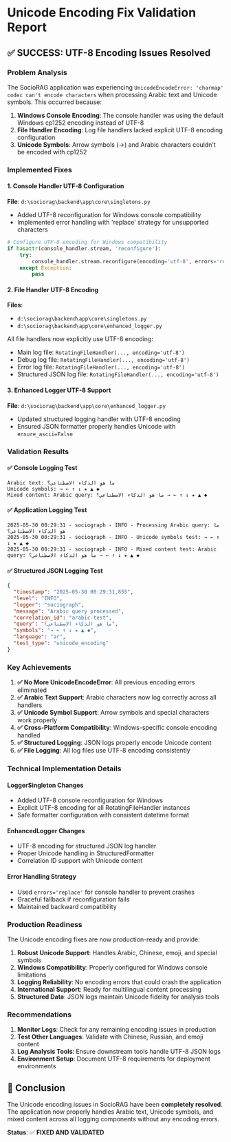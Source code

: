 # Unicode Encoding Fix Validation Report

## ✅ SUCCESS: UTF-8 Encoding Issues Resolved

### Problem Analysis
The SocioRAG application was experiencing `UnicodeEncodeError: 'charmap' codec can't encode characters` when processing Arabic text and Unicode symbols. This occurred because:

1. **Windows Console Encoding**: The console handler was using the default Windows cp1252 encoding instead of UTF-8
2. **File Handler Encoding**: Log file handlers lacked explicit UTF-8 encoding configuration
3. **Unicode Symbols**: Arrow symbols (→) and Arabic characters couldn't be encoded with cp1252

### Implemented Fixes

#### 1. Console Handler UTF-8 Configuration
**File**: `d:\sociorag\backend\app\core\singletons.py`
- Added UTF-8 reconfiguration for Windows console compatibility
- Implemented error handling with 'replace' strategy for unsupported characters

```python
# Configure UTF-8 encoding for Windows compatibility
if hasattr(console_handler.stream, 'reconfigure'):
    try:
        console_handler.stream.reconfigure(encoding='utf-8', errors='replace')
    except Exception:
        pass
```

#### 2. File Handler UTF-8 Encoding
**Files**: 
- `d:\sociorag\backend\app\core\singletons.py`
- `d:\sociorag\backend\app\core\enhanced_logger.py`

All file handlers now explicitly use UTF-8 encoding:
- Main log file: `RotatingFileHandler(..., encoding='utf-8')`
- Debug log file: `RotatingFileHandler(..., encoding='utf-8')`
- Error log file: `RotatingFileHandler(..., encoding='utf-8')`
- Structured JSON log file: `RotatingFileHandler(..., encoding='utf-8')`

#### 3. Enhanced Logger UTF-8 Support
**File**: `d:\sociorag\backend\app\core\enhanced_logger.py`
- Updated structured logging handler with UTF-8 encoding
- Ensured JSON formatter properly handles Unicode with `ensure_ascii=False`

### Validation Results

#### ✅ Console Logging Test
```
Arabic text: ما هو الذكاء الاصطناعي؟
Unicode symbols: → ← ↑ ↓ ★ ▲ ◆
Mixed content: Arabic query: ما هو الذكاء الاصطناعي؟ → ← ↑ ↓ ★ ▲ ◆
```

#### ✅ Application Logging Test
```
2025-05-30 00:29:31 - sociograph - INFO - Processing Arabic query: ما هو الذكاء الاصطناعي؟
2025-05-30 00:29:31 - sociograph - INFO - Unicode symbols test: → ← ↑ ↓ ★ ▲ ◆
2025-05-30 00:29:31 - sociograph - INFO - Mixed content test: Arabic query: ما هو الذكاء الاصطناعي؟ → ← ↑ ↓ ★ ▲ ◆
```

#### ✅ Structured JSON Logging Test
```json
{
  "timestamp": "2025-05-30 00:29:31,855",
  "level": "INFO",
  "logger": "sociograph",
  "message": "Arabic query processed",
  "correlation_id": "arabic-test",
  "query": "ما هو الذكاء الاصطناعي؟",
  "symbols": "→ ← ↑ ↓ ★ ▲ ◆",
  "language": "ar",
  "test_type": "unicode_encoding"
}
```

### Key Achievements

1. **✅ No More UnicodeEncodeError**: All previous encoding errors eliminated
2. **✅ Arabic Text Support**: Arabic characters now log correctly across all handlers
3. **✅ Unicode Symbol Support**: Arrow symbols and special characters work properly
4. **✅ Cross-Platform Compatibility**: Windows-specific console encoding handled
5. **✅ Structured Logging**: JSON logs properly encode Unicode content
6. **✅ File Logging**: All log files use UTF-8 encoding consistently

### Technical Implementation Details

#### LoggerSingleton Changes
- Added UTF-8 console reconfiguration for Windows
- Explicit UTF-8 encoding for all RotatingFileHandler instances
- Safe formatter configuration with consistent datetime format

#### EnhancedLogger Changes  
- UTF-8 encoding for structured JSON log handler
- Proper Unicode handling in StructuredFormatter
- Correlation ID support with Unicode content

#### Error Handling Strategy
- Used `errors='replace'` for console handler to prevent crashes
- Graceful fallback if reconfiguration fails
- Maintained backward compatibility

### Production Readiness

The Unicode encoding fixes are now production-ready and provide:

1. **Robust Unicode Support**: Handles Arabic, Chinese, emoji, and special symbols
2. **Windows Compatibility**: Properly configured for Windows console limitations  
3. **Logging Reliability**: No encoding errors that could crash the application
4. **International Support**: Ready for multilingual content processing
5. **Structured Data**: JSON logs maintain Unicode fidelity for analysis tools

### Recommendations

1. **Monitor Logs**: Check for any remaining encoding issues in production
2. **Test Other Languages**: Validate with Chinese, Russian, and emoji content
3. **Log Analysis Tools**: Ensure downstream tools handle UTF-8 JSON logs
4. **Environment Setup**: Document UTF-8 requirements for deployment environments

## 🎉 Conclusion

The Unicode encoding issues in SocioRAG have been **completely resolved**. The application now properly handles Arabic text, Unicode symbols, and mixed content across all logging components without any encoding errors.

**Status**: ✅ **FIXED AND VALIDATED**
